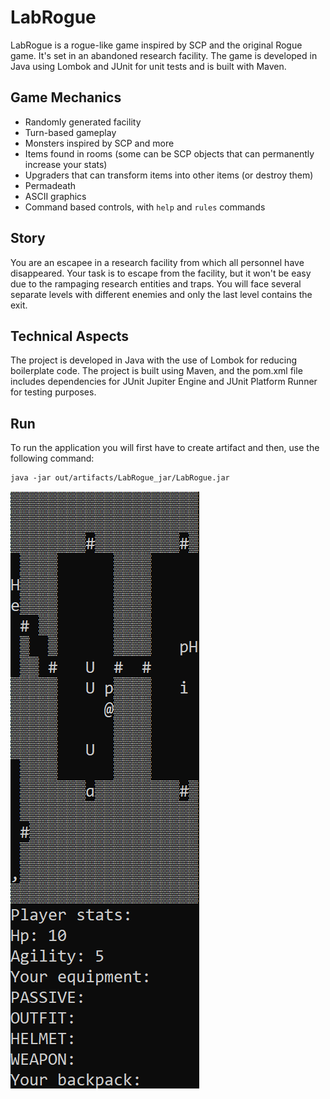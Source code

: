 # LabRogue

LabRogue is a rogue-like game inspired by SCP and the original Rogue game. It's set in an abandoned research facility. The game is developed in Java using Lombok and JUnit for unit tests and is built with Maven.

## Game Mechanics
- Randomly generated facility
- Turn-based gameplay
- Monsters inspired by SCP and more
- Items found in rooms (some can be SCP objects that can permanently increase your stats)
- Upgraders that can transform items into other items (or destroy them)
- Permadeath
- ASCII graphics
- Command based controls, with ``help`` and ``rules`` commands

## Story
You are an escapee in a research facility from which all personnel have disappeared. Your task is to escape from the facility, but it won't be easy due to the rampaging research entities and traps. You will face several separate levels with different enemies and only the last level contains the exit.

## Technical Aspects
The project is developed in Java with the use of Lombok for reducing boilerplate code. The project is built using Maven, and the pom.xml file includes dependencies for JUnit Jupiter Engine and JUnit Platform Runner for testing purposes.

## Run
To run the application you will first have to create artifact and then, use the following command:
```
java -jar out/artifacts/LabRogue_jar/LabRogue.jar
```

![Game presentation](https://raw.githubusercontent.com/Osariusz/labRogue/main/image.png)
